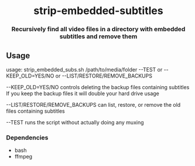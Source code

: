 <h1 align="center">strip-embedded-subtitles</h1>
<h3 align="center">Recursively find all video files in a directory with embedded subtitles and remove them</h3>

## Usage

usage: strip_embedded_subs.sh /path/to/media/folder --TEST or --KEEP_OLD=YES/NO or --LIST/RESTORE/REMOVE_BACKUPS

--KEEP_OLD=YES/NO controls deleting the backup files containing subtitles
If you keep the backup files it will double your hard drive usage

--LIST/RESTORE/REMOVE_BACKUPS can list, restore, or remove the old files containing subtitles

--TEST runs the script without actually doing any muxing

### Dependencies

- bash
- ffmpeg
